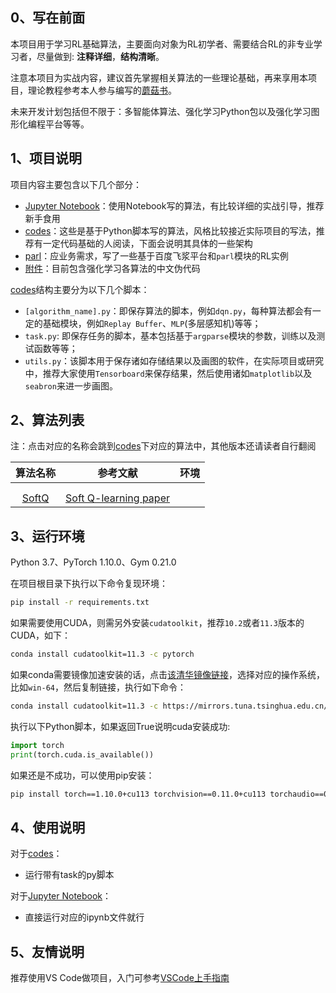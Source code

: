 ## 0、写在前面

本项目用于学习RL基础算法，主要面向对象为RL初学者、需要结合RL的非专业学习者，尽量做到: **注释详细**，**结构清晰**。

注意本项目为实战内容，建议首先掌握相关算法的一些理论基础，再来享用本项目，理论教程参考本人参与编写的[蘑菇书](https://github.com/datawhalechina/easy-rl)。

未来开发计划包括但不限于：多智能体算法、强化学习Python包以及强化学习图形化编程平台等等。

## 1、项目说明

项目内容主要包含以下几个部分：
* [Jupyter Notebook](./notebooks/)：使用Notebook写的算法，有比较详细的实战引导，推荐新手食用
* [codes](./codes/)：这些是基于Python脚本写的算法，风格比较接近实际项目的写法，推荐有一定代码基础的人阅读，下面会说明其具体的一些架构
* [parl](./PARL/)：应业务需求，写了一些基于百度飞浆平台和```parl```模块的RL实例
* [附件](./assets/)：目前包含强化学习各算法的中文伪代码


[codes](./assets/)结构主要分为以下几个脚本：
* ```[algorithm_name].py```：即保存算法的脚本，例如```dqn.py```，每种算法都会有一定的基础模块，例如```Replay Buffer```、```MLP```(多层感知机)等等；
* ```task.py```: 即保存任务的脚本，基本包括基于```argparse```模块的参数，训练以及测试函数等等；
* ```utils.py```：该脚本用于保存诸如存储结果以及画图的软件，在实际项目或研究中，推荐大家使用```Tensorboard```来保存结果，然后使用诸如```matplotlib```以及```seabron```来进一步画图。
## 2、算法列表

注：点击对应的名称会跳到[codes](./codes/)下对应的算法中，其他版本还请读者自行翻阅

|       算法名称       |                         参考文献                          | 环境 |
| :------------------: | :-------------------------------------------------------: | :--: |
|                      |                                                           |      |
|                      |                                                           |      |
| [SoftQ](codes/SoftQ) | [Soft Q-learning paper](https://arxiv.org/abs/1702.08165) |      |



## 3、运行环境

Python 3.7、PyTorch 1.10.0、Gym 0.21.0

在项目根目录下执行以下命令复现环境：
```bash
pip install -r requirements.txt
```
如果需要使用CUDA，则需另外安装```cudatoolkit```，推荐```10.2```或者```11.3```版本的CUDA，如下：
```bash
conda install cudatoolkit=11.3 -c pytorch
```
如果conda需要镜像加速安装的话，点击[该清华镜像链接](https://mirrors.tuna.tsinghua.edu.cn/anaconda/cloud/pytorch/)，选择对应的操作系统，比如```win-64```，然后复制链接，执行如下命令：
```bash
conda install cudatoolkit=11.3 -c https://mirrors.tuna.tsinghua.edu.cn/anaconda/cloud/pytorch/win-64/
```
执行以下Python脚本，如果返回True说明cuda安装成功:
```python
import torch
print(torch.cuda.is_available())
```
如果还是不成功，可以使用pip安装：
```bash
pip install torch==1.10.0+cu113 torchvision==0.11.0+cu113 torchaudio==0.10.0 --extra-index-url https://download.pytorch.org/whl/cu113
```
## 4、使用说明

对于[codes](./codes/)：
* 运行带有task的py脚本

对于[Jupyter Notebook](./notebooks/)：

* 直接运行对应的ipynb文件就行

## 5、友情说明

推荐使用VS Code做项目，入门可参考[VSCode上手指南](https://blog.csdn.net/JohnJim0/article/details/126366454)
